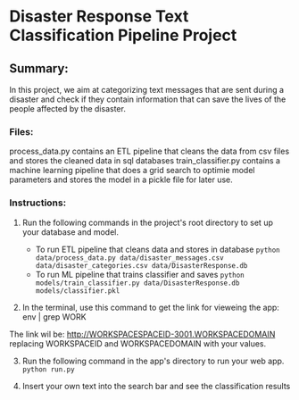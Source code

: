 # Disaster Response Text Classification Pipeline Project

## Summary:
In this project, we aim at categorizing text messages that are sent during a disaster and check if they contain information that can save the lives of the people affected by the disaster.

### Files:
process_data.py contains an ETL pipeline that cleans the data from csv files and stores the cleaned data in sql databases
train_classifier.py contains a machine learning pipeline that does a grid search to optimie model parameters and stores the model in a pickle file for later use.

### Instructions:
1. Run the following commands in the project's root directory to set up your database and model.

    - To run ETL pipeline that cleans data and stores in database
        `python data/process_data.py data/disaster_messages.csv data/disaster_categories.csv data/DisasterResponse.db`
    - To run ML pipeline that trains classifier and saves
        `python models/train_classifier.py data/DisasterResponse.db models/classifier.pkl`
        
2.  In the terminal, use this command to get the link for vieweing the app:
env | grep WORK

The link wil be:
http://WORKSPACESPACEID-3001.WORKSPACEDOMAIN replacing WORKSPACEID and WORKSPACEDOMAIN with your values.


3. Run the following command in the app's directory to run your web app.
    `python run.py`

3. Insert your own text into the search bar and see the classification results

